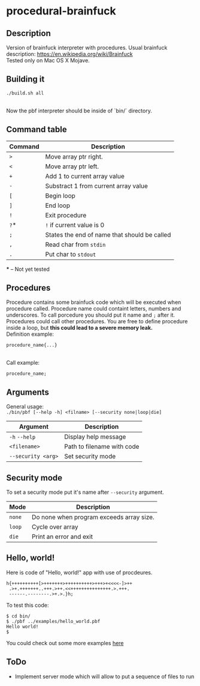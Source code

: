 # procedural-brainfuck
## Description
Version of brainfuck interpreter with procedures. Usual brainfuck description: https://en.wikipedia.org/wiki/Brainfuck<br>
Tested only on Mac OS X Mojave.
## Building it
```
./build.sh all
```
<br>
Now the pbf interpreter should be inside of `bin/` directory.
<br>


## Command table

|Command                 |Description              |
|------------------------|-------------------------|
|`>`                     | Move array ptr right.   |
|`<`                     | Move array ptr left.    |
|`+`                     | Add 1 to current array value|
|`-`                     | Substract 1 from current array value|
|`[`                     | Begin loop              |
|`]`                     | End loop                |
|`!`                     | Exit procedure          |
|`?`*                    | `!` if current value is 0 |
|`;`                     | States the end of name that should be called |
|`,`                     | Read char from `stdin`  |
|`.`                     | Put char to `stdout `   |

<b>*</b> – Not yet tested <br>
## Procedures
Procedure contains some brainfuck code which will be executed when procedure called. Procedure name could containt letters, numbers and underscores. To call porcedure you should put it name and `;` after it. Procedures could call other procedures. You are free to define procedure inside a loop, but **this could lead to a severe memory leak.**<br>
Definition example:<br>
```
procedure_name{...}
```
<br>
Call example:<br>

```
procedure_name;
```
## Arguments
General usage: <br>
`./bin/pbf [--help -h] <filname> [--security none|loop|die] `
<br>

| Argument                       |                       Description     |
|--------------------------------|---------------------------------------|
| `-h` `--help`                  | Display help message                  |
| `<filename>`                   | Path to filename with code            |
| `--security <arg>`             | Set security mode                     |

## Security mode
To set a security mode put it's name after `--security` argument.<br>

| Mode               | Description                      |
|--------------------|----------------------------------|
| `none`             |Do none when program exceeds array size. |
| `loop`             |Cycle over array                  |
| `die`              |Print an error and exit           |

## Hello, world!
Here is code of "Hello, world!" app with use of procdeures.
```
h{++++++++++[>+++++++>++++++++++>+++>+<<<<-]>++
 .>+.+++++++..+++.>++.<<+++++++++++++++.>.+++.
 ------.--------.>+.>.}h;
 ```
 To test this code:<br> 
 ```
 $ cd bin/
 $ ./pbf ../examples/hello_world.pbf
 Hello world!
 $
 ```
 <p>
 You could check out some more examples <a href="https://github.com/Andrewerr/procedural-brainfuck/tree/master/examples"> here</a>
 </p>
 
## ToDo
* Implement server mode which will allow to put a sequence of files to run
